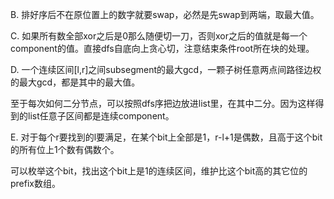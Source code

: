 B. 排好序后不在原位置上的数字就要swap，必然是先swap到两端，取最大值。

C. 如果所有数全部xor之后是0那么随便切一刀，否则xor之后的值就是每一个component的值。直接dfs自底向上贪心切，注意结束条件root所在块的处理。

D. 一个连续区间[l,r]之间subsegment的最大gcd，一颗子树任意两点间路径边权的最大gcd，都是其中的最大值。

   至于每次如何二分节点，可以按照dfs序把边放进list里，在其中二分。因为这样得到的list任意子区间都是连续component。
   
E. 对于每个r要找到的l要满足，在某个bit上全部是1，r-l+1是偶数，且高于这个bit的所有位上1个数有偶数个。

   可以枚举这个bit，找出这个bit上是1的连续区间，维护比这个bit高的其它位的prefix数组。
